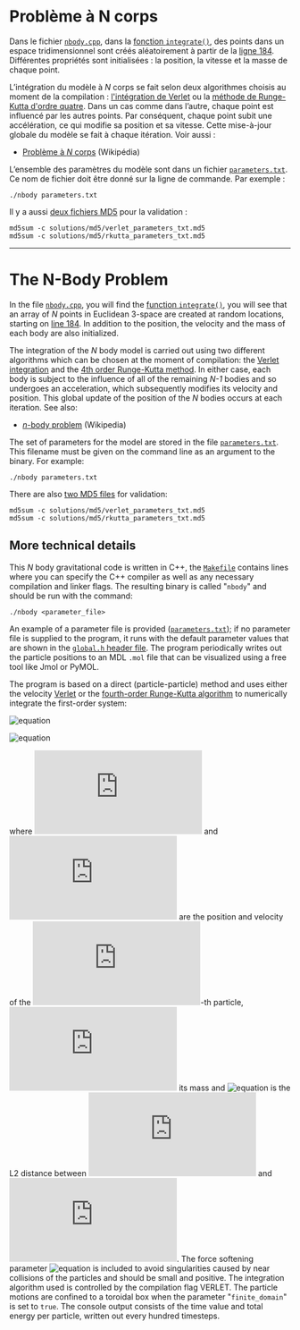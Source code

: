 # Problème à N corps

Dans le fichier [`nbody.cpp`](https://github.com/calculquebec/cq-formation-nbody/blob/main/nbody.cpp),
dans la [fonction `integrate()`](https://github.com/calculquebec/cq-formation-nbody/blob/main/nbody.cpp#L177),
des points dans un espace tridimensionnel sont créés aléatoirement à partir de la
[ligne 184](https://github.com/calculquebec/cq-formation-nbody/blob/main/nbody.cpp#L184).
Différentes propriétés sont initialisées : la position, la vitesse et la masse de chaque point.

L’intégration du modèle à *N* corps se fait selon deux algorithmes choisis au moment de la compilation :
[l'intégration de Verlet](https://fr.wikipedia.org/wiki/Int%C3%A9gration_de_Verlet)
ou la [méthode de Runge-Kutta d'ordre quatre](https://fr.wikipedia.org/wiki/M%C3%A9thodes_de_Runge-Kutta).
Dans un cas comme dans l’autre, chaque point est influencé par les autres points.
Par conséquent, chaque point subit une accélération, ce qui modifie sa position et sa vitesse.
Cette mise-à-jour globale du modèle se fait à chaque itération. Voir aussi :
* [Problème à *N* corps](https://fr.wikipedia.org/wiki/Probl%C3%A8me_%C3%A0_N_corps) (Wikipédia)

L’ensemble des paramètres du modèle sont dans un fichier
[`parameters.txt`](https://github.com/calculquebec/cq-formation-nbody/blob/main/parameters.txt).
Ce nom de fichier doit être donné sur la ligne de commande. Par exemple :
```
./nbody parameters.txt
```

Il y a aussi [deux fichiers MD5](https://github.com/calculquebec/cq-formation-nbody/tree/main/solutions/md5) pour la validation :
```
md5sum -c solutions/md5/verlet_parameters_txt.md5
md5sum -c solutions/md5/rkutta_parameters_txt.md5
```

---

# The N-Body Problem

In the file [`nbody.cpp`](https://github.com/calculquebec/cq-formation-nbody/blob/main/nbody.cpp),
you will find the [function `integrate()`](https://github.com/calculquebec/cq-formation-nbody/blob/main/nbody.cpp#L177),
you will see that an array of *N* points in Euclidean 3-space are created at random locations, starting on
[line 184](https://github.com/calculquebec/cq-formation-nbody/blob/main/nbody.cpp#L184).
In addition to the position, the velocity and the mass of each body are also initialized.

The integration of the *N* body model is carried out using two different algorithms which can be chosen
at the moment of compilation: the [Verlet integration](https://en.wikipedia.org/wiki/Verlet_integration)
and the [4th order Runge-Kutta method](https://en.wikipedia.org/wiki/Runge%E2%80%93Kutta_methods).
In either case, each body is subject to the influence of all of the remaining *N-1* bodies
and so undergoes an acceleration, which subsequently modifies its velocity and position.
This global update of the position of the *N* bodies occurs at each iteration. See also:
* [*n*-body problem](https://en.wikipedia.org/wiki/N-body_problem) (Wikipedia)

The set of parameters for the model are stored in the file
[`parameters.txt`](https://github.com/calculquebec/cq-formation-nbody/blob/main/parameters.txt).
This filename must be given on the command line as an argument to the binary. For example:
```
./nbody parameters.txt
```

There are also [two MD5 files](https://github.com/calculquebec/cq-formation-nbody/tree/main/solutions/md5) for validation:
```
md5sum -c solutions/md5/verlet_parameters_txt.md5
md5sum -c solutions/md5/rkutta_parameters_txt.md5
```

## More technical details

This *N* body gravitational code is written in C++, the
[`Makefile`](https://github.com/calculquebec/cq-formation-nbody/blob/main/Makefile) contains lines 
where you can specify the C++ compiler as well as any necessary compilation and 
linker flags. The resulting binary is called "`nbody`" and should be run with the 
command:
```
./nbody <parameter_file>
```

An example of a parameter file is provided
([`parameters.txt`](https://github.com/calculquebec/cq-formation-nbody/blob/main/parameters.txt)); if no parameter 
file is supplied to the program, it runs with the default parameter values 
that are shown in the [`global.h` header file](https://github.com/calculquebec/cq-formation-nbody/blob/main/global.h).
The program periodically writes out the particle positions to an MDL `.mol`
file that can be visualized using a free tool like Jmol or PyMOL. 

The program is based on a direct (particle-particle) method and uses either 
the velocity [Verlet](https://en.wikipedia.org/wiki/Verlet_integration)
or the [fourth-order Runge-Kutta algorithm](https://en.wikipedia.org/wiki/Runge%E2%80%93Kutta_methods)
to numerically integrate the first-order system:

![equation](https://latex.codecogs.com/png.latex?\frac{dx_i}{dt}=v_i)

![equation](https://latex.codecogs.com/png.latex?\frac{dv_i}{dt}=\sum_{j=1,j\ne{i}}^N%20m_j%20\frac{(x_i-x_j)}{(\epsilon+r_{ij}^2)^{3/2}})

where ![equation](https://latex.codecogs.com/png.latex?x_i)
and ![equation](https://latex.codecogs.com/png.latex?v_i)
are the position and velocity of the ![equation](https://latex.codecogs.com/png.latex?i)-th particle,
![equation](https://latex.codecogs.com/png.latex?m_i) its
mass and ![equation](https://latex.codecogs.com/png.latex?r_{ij}) is the L2 distance
between ![equation](https://latex.codecogs.com/png.latex?x_i)
and ![equation](https://latex.codecogs.com/png.latex?x_j). The force softening
parameter ![equation](https://latex.codecogs.com/png.latex?\epsilon)
is included to avoid singularities caused by near collisions of 
the particles and should be small and positive. The integration algorithm 
used is controlled by the compilation flag VERLET. The particle motions are 
confined to a toroidal box when the parameter "`finite_domain`" is set to `true`.
The console output consists of the time value and total energy per particle, 
written out every hundred timesteps. 
      
